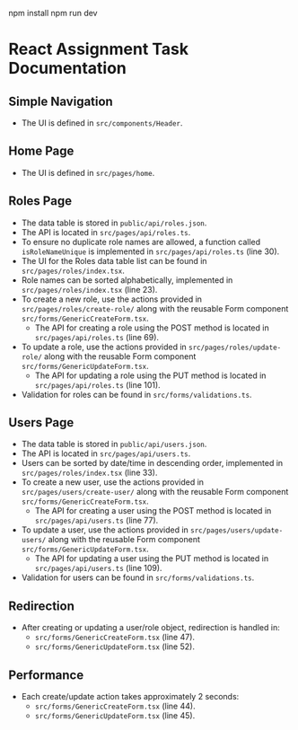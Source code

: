 npm install 
npm run dev

# React Assignment Task Documentation

## Simple Navigation

- The UI is defined in `src/components/Header`.

## Home Page

- The UI is defined in `src/pages/home`.

## Roles Page

- The data table is stored in `public/api/roles.json`.
- The API is located in `src/pages/api/roles.ts`.
- To ensure no duplicate role names are allowed, a function called `isRoleNameUnique` is implemented in `src/pages/api/roles.ts` (line 30).
- The UI for the Roles data table list can be found in `src/pages/roles/index.tsx`.
- Role names can be sorted alphabetically, implemented in `src/pages/roles/index.tsx` (line 23).
- To create a new role, use the actions provided in `src/pages/roles/create-role/` along with the reusable Form component `src/forms/GenericCreateForm.tsx`.
  - The API for creating a role using the POST method is located in `src/pages/api/roles.ts` (line 69).
- To update a role, use the actions provided in `src/pages/roles/update-role/` along with the reusable Form component `src/forms/GenericUpdateForm.tsx`.
  - The API for updating a role using the PUT method is located in `src/pages/api/roles.ts` (line 101).
- Validation for roles can be found in `src/forms/validations.ts`.

## Users Page

- The data table is stored in `public/api/users.json`.
- The API is located in `src/pages/api/users.ts`.
- Users can be sorted by date/time in descending order, implemented in `src/pages/roles/index.tsx` (line 33).
- To create a new user, use the actions provided in `src/pages/users/create-user/` along with the reusable Form component `src/forms/GenericCreateForm.tsx`.
  - The API for creating a user using the POST method is located in `src/pages/api/users.ts` (line 77).
- To update a user, use the actions provided in `src/pages/users/update-users/` along with the reusable Form component `src/forms/GenericUpdateForm.tsx`.
  - The API for updating a user using the PUT method is located in `src/pages/api/users.ts` (line 109).
- Validation for users can be found in `src/forms/validations.ts`.

## Redirection

- After creating or updating a user/role object, redirection is handled in:
  - `src/forms/GenericCreateForm.tsx` (line 47).
  - `src/forms/GenericUpdateForm.tsx` (line 52).

## Performance

- Each create/update action takes approximately 2 seconds:
  - `src/forms/GenericCreateForm.tsx` (line 44).
  - `src/forms/GenericUpdateForm.tsx` (line 45).
